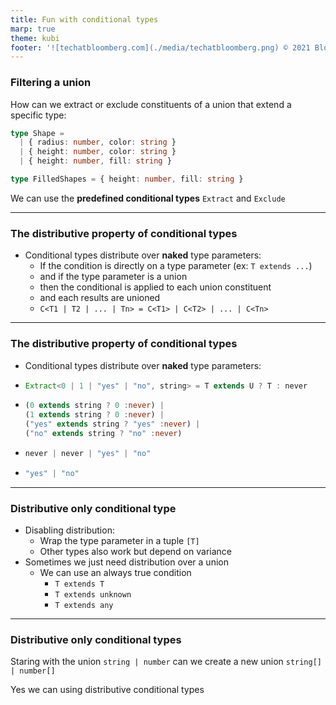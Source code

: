 ```yaml
---
title: Fun with conditional types
marp: true
theme: kubi
footer: '![techatbloomberg.com](./media/techatbloomberg.png) © 2021 Bloomberg Finance L.P. All rights reserved. ![techatbloomberg.com](./media/bloomberg.png)'
---
```


### Filtering a union

<question>

How can we extract or exclude constituents of a union that extend a specific type:

```ts
type Shape = 
  | { radius: number, color: string } 
  | { height: number, color: string }
  | { height: number, fill: string }

type FilledShapes = { height: number, fill: string }
```

</question>

<answer>

We can use the **predefined conditional types** `Extract` and `Exclude`

</answer>

----

### The distributive property of conditional types

* Conditional types distribute over **naked** type parameters:
    * If the condition is directly on a type parameter (ex: `T extends ...`)
    * and if the type parameter is a union 
    * then the conditional is applied to each union constituent
    * and each results are unioned
    * `C<T1 | T2 | ... | Tn> = C<T1> | C<T2> | ... | C<Tn>`

----

### The distributive property of conditional types

* Conditional types distribute over **naked** type parameters:
* ```ts 
  Extract<0 | 1 | "yes" | "no", string> = T extends U ? T : never
  ```
* ```ts
  (0 extends string ? 0 :never) |
  (1 extends string ? 0 :never) |
  ("yes" extends string ? "yes" :never) |
  ("no" extends string ? "no" :never)
  ```
* ```ts
  never | never | "yes" | "no"
  ```
* ```ts
  "yes" | "no"
  ```

----

### Distributive only conditional type

* Disabling distribution:
    * Wrap the type parameter in a tuple `[T]`
    * Other types also work but depend on variance
* Sometimes we just need distribution over a union 
    * We can use an always true condition
        * `T extends T`
        * `T extends unknown`
        * `T extends any`

---

### Distributive only conditional types

<question>

Staring with the union `string | number` can we create a new union `string[] | number[]`

</question>

<answer>

Yes we can using distributive conditional types

</answer>
